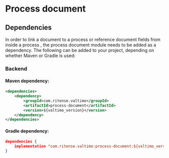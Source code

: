 # Process document

## Dependencies

In order to link a document to a process or reference document fields from inside a process , 
the process document module needs to be added as a dependency. The following can be added to your
project, depending on whether Maven or Gradle is used:

### Backend

#### Maven dependency:
```xml
<dependencies>
    <dependency>
        <groupId>com.ritense.valtimo</groupId>
        <artifactId>process-document</artifactId>
        <version>${valtimo_version}</version>
    </dependency>
</dependencies>
```

#### Gradle dependency:
```json
dependencies {
    implementation "com.ritense.valtimo:process-document:${valtimo_version}"
}
```
